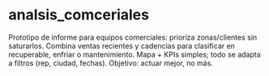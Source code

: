 # analsis_comceriales
Prototipo de informe para equipos comerciales: prioriza zonas/clientes sin saturarlos. Combina ventas recientes y cadencias para clasificar en recuperable, enfriar o mantenimiento. Mapa + KPIs simples; todo se adapta a filtros (rep, ciudad, fechas). Objetivo: actuar mejor, no más.
